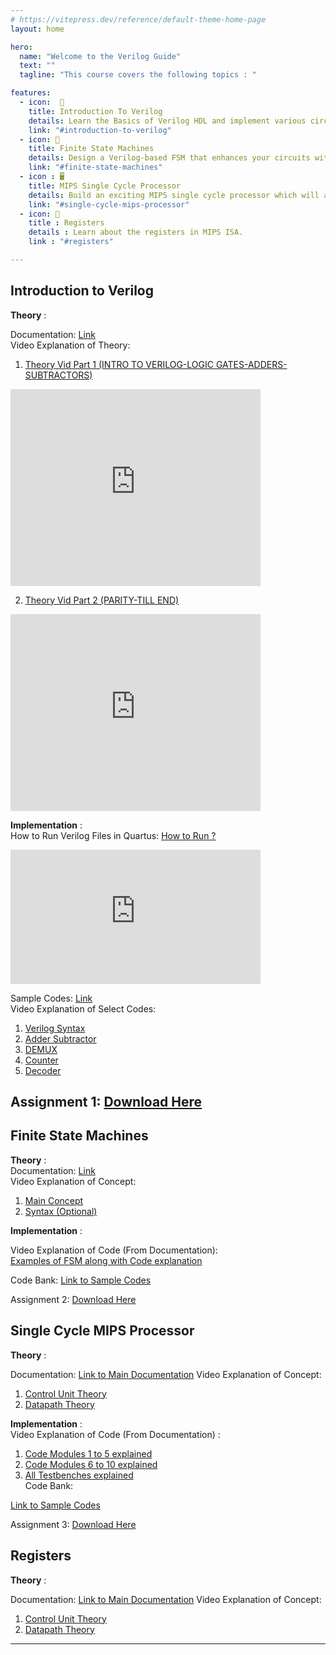 ```yaml
---
# https://vitepress.dev/reference/default-theme-home-page
layout: home

hero:
  name: "Welcome to the Verilog Guide"
  text: ""
  tagline: "This course covers the following topics : "

features:
  - icon:  📖
    title: Introduction To Verilog
    details: Learn the Basics of Verilog HDL and implement various circuits using Verilog.
    link: "#introduction-to-verilog"
  - icon: 🚦
    title: Finite State Machines
    details: Design a Verilog-based FSM that enhances your circuits with efficient sequential control and decision-making capabilities.
    link: "#finite-state-machines"
  - icon : 🖥️
    title: MIPS Single Cycle Processor
    details: Build an exciting MIPS single cycle processor which will allow you to run MIPS hardware commands.
    link: "#single-cycle-mips-processor"
  - icon: 💾
    title : Registers
    details : Learn about the registers in MIPS ISA.
    link : "#registers"

---
```





<!-- For full documentation visit [mkdocs.org](https://www.mkdocs.org).     -->
<!-- 
This course covers the following topics-


* `Introduction To Verilog` - Learn the Basics of Verilog HDL.
* `Finite State Machines` - Design a Verilog-based Finite State Machine (FSM) that enhances your circuits with efficient sequential control and decision-making capabilities.
* `MIPS Single Cycle Processor` - Build an exciting MIPS single cycle processor which will allow you to run MIPS hardware commands. -->

## **Introduction to Verilog**

**Theory** :  

Documentation: [Link](./Intro.md)  
Video Explanation of Theory:  

1. [Theory Vid Part 1 (INTRO TO VERILOG-LOGIC GATES-ADDERS-SUBTRACTORS)](https://youtu.be/SnNwp8LP_2k)  


<iframe width="400" height="315" src="https://www.youtube.com/embed/SnNwp8LP_2k" frameborder="0" allow="accelerometer; autoplay; clipboard-write; encrypted-media; gyroscope; picture-in-picture" allowfullscreen></iframe>

2. [Theory Vid Part 2 (PARITY-TILL END)](https://youtu.be/VU-qFRw2F_s)

<iframe width="400" height="315" src="https://www.youtube.com/embed/VU-qFRw2F_s" frameborder="0" allow="accelerometer; autoplay; clipboard-write; encrypted-media; gyroscope; picture-in-picture" allowfullscreen></iframe>


**Implementation** :  
How to Run Verilog Files in Quartus: [How to Run ?]( https://youtu.be/cICPPWahs0k)  
<iframe width="400" height="215" src="https://www.youtube.com/embed/cICPPWahs0k" frameborder="0" allow="accelerometer; autoplay; clipboard-write; encrypted-media; gyroscope; picture-in-picture" allowfullscreen></iframe>

Sample Codes: [Link]( https://github.com/hwlabnitc/Intro-to-Verilog )  
Video Explanation of Select Codes:   

 1. [Verilog Syntax](https://youtu.be/xPxiqmg8utg )    
 2. [Adder Subtractor](https://youtu.be/QKHHTn3Egt8 )    
 3. [DEMUX](https://youtu.be/cZN4N8gheUE)    
 4. [Counter](https://youtu.be/lO8pcw8oQx8 )   
 5. [Decoder](https://youtu.be/w--_pwD1ugM )      

Assignment 1: [Download Here](https://docs.google.com/document/d/1Za0d04-Jw7r5GCAWyEl_munDtFIyCaKS/edit?usp=sharing&ouid=113214929865087000394&rtpof=true&sd=true )  
---

## **Finite State Machines**
    
**Theory** :  
Documentation: [Link](./SingleCycle.md)  
Video Explanation of Concept:  

 1. [Main Concept](https://youtu.be/9nHTW8BrM_w )  
 2. [Syntax (Optional)](https://youtu.be/EqF6Gd7BQzk)


**Implementation** :  

Video Explanation of Code (From Documentation):  
[Examples of FSM along with Code explanation](https://youtu.be/zHOonX-TYoI)  

Code Bank:
[Link to Sample Codes]( https://github.com/hwlab-csed/Finite-State-Machines)  

Assignment 2: [Download Here](https://docs.google.com/document/d/1avLaRaK21iEwoFccVg0-Q_Gl7DnGbY5e/edit?usp=sharing&ouid=113214929865087000394&rtpof=true&sd=true)


## **Single Cycle MIPS Processor** 

**Theory** :

Documentation: [Link to Main Documentation](/)
Video Explanation of Concept:

 1. [Control Unit Theory]( https://youtu.be/_QdWPSIrtVo)
 2. [Datapath Theory](https://youtu.be/n8S_XsjyF9U)  


**Implementation** :  
Video Explanation of Code (From Documentation) :  

 1. [Code Modules 1 to 5 explained](https://youtu.be/akrKa3O-7T8)  
 2. [Code Modules 6 to 10 explained](https://youtu.be/Q51G2JWI5t0)  
 3. [All Testbenches explained](https://youtu.be/_pPCv_fkO1w)  
Code Bank:  

 [Link to Sample Codes]( https://github.com/hwlab-csed/Single-Cycle-Processor)  

Assignment 3:  [Download Here](https://drive.google.com/file/d/1SMjzJmn0EjlE59kXobJl59c5MZmNftOH/view?usp=sharing)

## **Registers**

**Theory** :

Documentation: [Link to Main Documentation](./registers.md)
Video Explanation of Concept:

 1. [Control Unit Theory]( https://youtu.be/_QdWPSIrtVo)
 2. [Datapath Theory](https://youtu.be/n8S_XsjyF9U)
---
